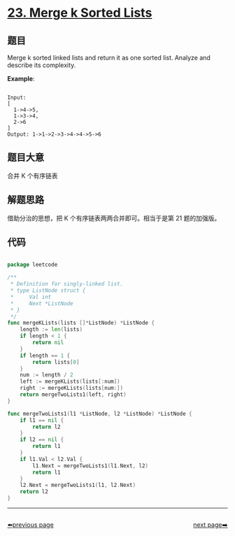 # [23. Merge k Sorted Lists](https://leetcode.com/problems/merge-k-sorted-lists/)

## 题目

Merge k sorted linked lists and return it as one sorted list. Analyze and describe its complexity.



**Example**:

```

Input:
[
  1->4->5,
  1->3->4,
  2->6
]
Output: 1->1->2->3->4->4->5->6

```

## 题目大意

合并 K 个有序链表

## 解题思路

借助分治的思想，把 K 个有序链表两两合并即可。相当于是第 21 题的加强版。

## 代码

```go

package leetcode

/**
 * Definition for singly-linked list.
 * type ListNode struct {
 *     Val int
 *     Next *ListNode
 * }
 */
func mergeKLists(lists []*ListNode) *ListNode {
	length := len(lists)
	if length < 1 {
		return nil
	}
	if length == 1 {
		return lists[0]
	}
	num := length / 2
	left := mergeKLists(lists[:num])
	right := mergeKLists(lists[num:])
	return mergeTwoLists1(left, right)
}

func mergeTwoLists1(l1 *ListNode, l2 *ListNode) *ListNode {
	if l1 == nil {
		return l2
	}
	if l2 == nil {
		return l1
	}
	if l1.Val < l2.Val {
		l1.Next = mergeTwoLists1(l1.Next, l2)
		return l1
	}
	l2.Next = mergeTwoLists1(l1, l2.Next)
	return l2
}


```



----------------------------------------------
<div style="display: flex;justify-content: space-between;align-items: center;">
<p><a href="https://books.halfrost.com/leetcode/ChapterFour/0001~0099/0022.Generate-Parentheses/">⬅️previous page</a></p>
<p><a href="https://books.halfrost.com/leetcode/ChapterFour/0001~0099/0024.Swap-Nodes-in-Pairs/">next page➡️</a></p>
</div>
